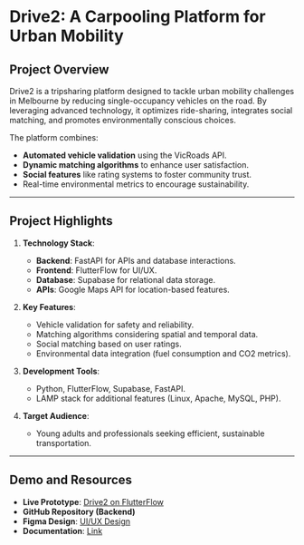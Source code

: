 # **Drive2: A Carpooling Platform for Urban Mobility**

## **Project Overview**
Drive2 is a tripsharing platform designed to tackle urban mobility challenges in Melbourne by reducing single-occupancy vehicles on the road. By leveraging advanced technology, it optimizes ride-sharing, integrates social matching, and promotes environmentally conscious choices.

The platform combines:
- **Automated vehicle validation** using the VicRoads API.
- **Dynamic matching algorithms** to enhance user satisfaction.
- **Social features** like rating systems to foster community trust.
- Real-time environmental metrics to encourage sustainability.

---

## **Project Highlights**
1. **Technology Stack**:
   - **Backend**: FastAPI for APIs and database interactions.
   - **Frontend**: FlutterFlow for UI/UX.
   - **Database**: Supabase for relational data storage.
   - **APIs**: Google Maps API for location-based features.

2. **Key Features**:
   - Vehicle validation for safety and reliability.
   - Matching algorithms considering spatial and temporal data.
   - Social matching based on user ratings.
   - Environmental data integration (fuel consumption and CO2 metrics).

3. **Development Tools**:
   - Python, FlutterFlow, Supabase, FastAPI.
   - LAMP stack for additional features (Linux, Apache, MySQL, PHP).

4. **Target Audience**:
   - Young adults and professionals seeking efficient, sustainable transportation.

---

## **Demo and Resources**
- **Live Prototype**: [Drive2 on FlutterFlow](https://app.flutterflow.io/project/tdpp-85b1le)
- **GitHub Repository (Backend)**
- **Figma Design**: [UI/UX Design](https://www.figma.com/community/file/1457978059192062319/tdp-ui-design)
- **Documentation**: [Link](https://liveswinburneeduau-my.sharepoint.com/:b:/g/personal/103128918_student_swin_edu_au/EXysUKWkv6FPuNu5oqmapuABIFyKz5KEGoPsOcGqKY1PJQ?e=dZ0SsZ)
